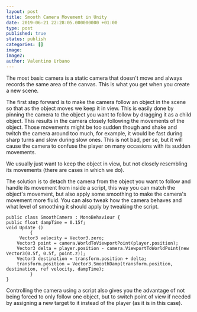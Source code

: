 ```yaml
---
layout: post
title: Smooth Camera Movement in Unity
date: 2019-06-21 22:28:05.000000000 +01:00
type: post
published: true
status: publish
categories: []
image:
image2:
author: Valentino Urbano
---
```


The most basic camera is a static camera that doesn't move and always records the same area of the canvas. This is what you get when you create a new scene.

The first step forward is to make the camera follow an object in the scene so that as the object moves we keep it in view. This is easily done by pinning the camera to the object you want to follow by dragging it as a child object. This results in the camera closely following the movements of the object. Those movements might be too sudden though and shake and twitch the camera around too much, for example, it would be fast during sharp turns and slow during slow ones. This is not bad, per se, but it will cause the camera to confuse the player on many occasions with its sudden movements.

We usually just want to keep the object in view, but not closely resembling its movements (there are cases in which we do).

The solution is to detach the camera from the object you want to follow and handle its movement from inside a script, this way you can match the object's movement, but also apply some smoothing to make the camera's movement more fluid. You can also tweak how the camera behaves and what level of smoothing it should apply by tweaking the script.

```
public class SmoothCamera : MonoBehaviour {
public float dampTime = 0.15f;
void Update ()
         {
     Vector3 velocity = Vector3.zero;
    Vector3 point = camera.WorldToViewportPoint(player.position);
    Vector3 delta = player.position - camera.ViewportToWorldPoint(new Vector3(0.5f, 0.5f, point.z));
    Vector3 destination = transform.position + delta;
    transform.position = Vector3.SmoothDamp(transform.position, destination, ref velocity, dampTime);
         }
}
```

Controlling the camera using a script also gives you the advantage of not being forced to only follow one object, but to switch point of view if needed by assigning a new target to it instead of the player (as it is in this case).
